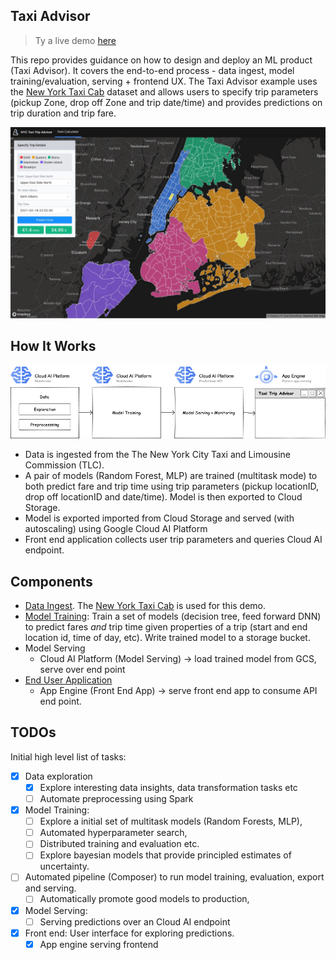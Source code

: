 ## Taxi Advisor

> Ty a live demo [here](https://taxiadvisor.victordibia.com/)


This repo provides guidance on how to design and deploy an ML product (Taxi Advisor). It covers the  end-to-end process - data ingest, model training/evaluation, serving + frontend UX. The Taxi Advisor  example uses the [New York Taxi Cab](https://www1.nyc.gov/site/tlc/about/tlc-trip-record-data.page) dataset and allows users to specify trip parameters (pickup Zone, drop off Zone and trip date/time) and provides predictions on trip duration and trip fare.

![Front End UI](docs/images/screen.jpg) 


## How It Works
![System Architecture](docs/images/taxipredictions.png)

- Data is ingested from the The New York City Taxi and Limousine Commission (TLC).
- A pair of models (Random Forest, MLP) are trained (multitask mode) to both predict fare and trip time using trip parameters (pickup locationID, drop off locationID and date/time). Model is then exported to Cloud Storage.
- Model is exported imported from Cloud Storage and served (with autoscaling) using Google Cloud AI Platform
- Front end application collects user trip parameters and queries Cloud AI endpoint.
  


##  Components
 
- [Data Ingest](notebooks). The [New York Taxi Cab](https://www1.nyc.gov/site/tlc/about/tlc-trip-record-data.page) is used for this demo.
- [Model Training](notebooks): Train a set of models (decision tree, feed forward DNN) to predict fares _and_ trip time given properties of a trip (start and end location id, time of day, etc). Write trained model to a storage bucket.
- Model Serving
  - Cloud AI Platform (Model Serving) -> load trained model from GCS, serve over end point 
- [End User Application](app)
  - App Engine (Front End App) -> serve front end app to consume API end point.  

## TODOs

Initial high level list of tasks: 

- [x] Data exploration
  - [x] Explore interesting data insights, data transformation tasks etc 
  - [ ] Automate preprocessing using Spark
- [x] Model Training: 
  - [ ] Explore a initial set of multitask models (Random Forests, MLP), 
  - [ ] Automated hyperparameter search, 
  - [ ] Distributed training and evaluation etc. 
  - [ ] Explore bayesian models that provide principled estimates of uncertainty.
- [ ] Automated pipeline (Composer) to run model training, evaluation, export and serving.
  - [ ] Automatically promote good models to production, 
- [x] Model Serving:  
  - [ ] Serving predictions over an Cloud AI endpoint 
- [x] Front end: User interface for exploring predictions.
  - [x] App engine serving frontend